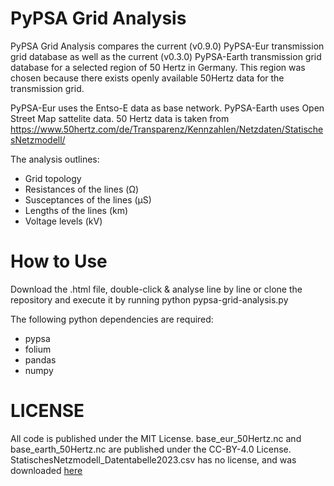 
# PyPSA Grid Analysis

PyPSA Grid Analysis compares the current (v0.9.0) PyPSA-Eur transmission grid database as well as the current (v0.3.0) PyPSA-Earth transmission grid database for a selected region of 50 Hertz in Germany.
This region was chosen because there exists openly available 50Hertz data for the transmission grid.

PyPSA-Eur uses the Entso-E data as base network.
PyPSA-Earth uses Open Street Map sattelite data.
50 Hertz data is taken from https://www.50hertz.com/de/Transparenz/Kennzahlen/Netzdaten/StatischesNetzmodell/

The analysis outlines:
- Grid topology
- Resistances of the lines (Ω)
- Susceptances of the lines (μS)
- Lengths of the lines (km)
- Voltage levels (kV)

# How to Use
Download the .html file, double-click & analyse line by line
or clone the repository and execute it by running
python pypsa-grid-analysis.py

The following python dependencies are required:
- pypsa
- folium
- pandas
- numpy

# LICENSE
All code is published under the MIT License.
base_eur_50Hertz.nc and base_earth_50Hertz.nc are published under the CC-BY-4.0 License.
StatischesNetzmodell_Datentabelle2023.csv has no license, and was downloaded [here](https://www.50hertz.com/de/Transparenz/Kennzahlen/Netzdaten/StatischesNetzmodell/)
